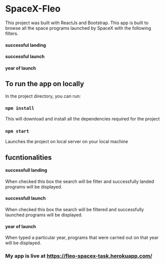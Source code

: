 # SpaceX-Fleo

This project was built with ReactJs and Bootstrap.
This app is built to browse all the space programs launched by SpaceX with the following filters.
#### successful landing
#### successful launch
#### year of launch

## To run the app on locally

In the project directory, you can run:

### `npm install`

This will download and install all the dependencies required for the project 


### `npm start`

Launches the project on local server on your local machine

## fucntionalities

#### successfull landing
When checked this box the search will be filter and successfully landed
programs will be displayed.

#### successfull launch
When checked this box the search will be filtered and successfully launched 
programs will be displayed.

#### year of launch
When typed a particular year, programs that were carried out on that year will
be displayed.

### My app is live at https://fleo-spacex-task.herokuapp.com/


